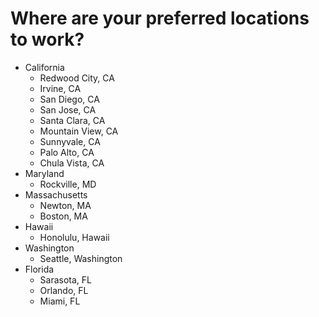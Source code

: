 # Where are your preferred locations to work?

* California
    * Redwood City, CA
    * Irvine, CA
    * San Diego, CA
    * San Jose, CA
    * Santa Clara, CA
    * Mountain View, CA
    * Sunnyvale, CA
    * Palo Alto, CA
    * Chula Vista, CA
* Maryland
    * Rockville, MD
* Massachusetts
    * Newton, MA
    * Boston, MA
* Hawaii
    * Honolulu, Hawaii
* Washington
    * Seattle, Washington
* Florida
    * Sarasota, FL
    * Orlando, FL
    * Miami, FL


